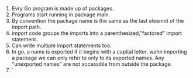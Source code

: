 1. Evry Go program is made up of packages.
2. Programs start running in package main.
3. By convention the package name is the same as the last eleemnt of the import path.
4. import code groups the imports into a parenthesized,"factored" import statement.
5. Can write multiple import statements too.
6. In go, a name is exported if it begins with a capital letter, wehn importing a package we can only refer to only to its exported names. Any "unexported names" are not accessible from outside the package.
7. `